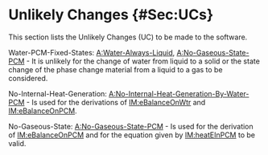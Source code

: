 # Unlikely Changes {#Sec:UCs}

This section lists the Unlikely Changes (UC) to be made to the software.

<div id="unlikeChgWPFS"></div>

Water-PCM-Fixed-States: [A:Water-Always-Liquid](./SecAssumps.md#assumpWAL), [A:No-Gaseous-State-PCM](./SecAssumps.md#assumpNGSP) - It is unlikely for the change of water from liquid to a solid or the state change of the phase change material from a liquid to a gas to be considered.

<div id="unlikeChgNIHG"></div>

No-Internal-Heat-Generation: [A:No-Internal-Heat-Generation-By-Water-PCM](./SecAssumps.md#assumpNIHGBWP) - Is used for the derivations of [IM:eBalanceOnWtr](./SecIMs.md#IM:eBalanceOnWtr) and [IM:eBalanceOnPCM](./SecIMs.md#IM:eBalanceOnPCM).

<div id="unlikeChgNGS"></div>

No-Gaseous-State: [A:No-Gaseous-State-PCM](./SecAssumps.md#assumpNGSP) - Is used for the derivation of [IM:eBalanceOnPCM](./SecIMs.md#IM:eBalanceOnPCM) and for the equation given by [IM:heatEInPCM](./SecIMs.md#IM:heatEInPCM) to be valid.

